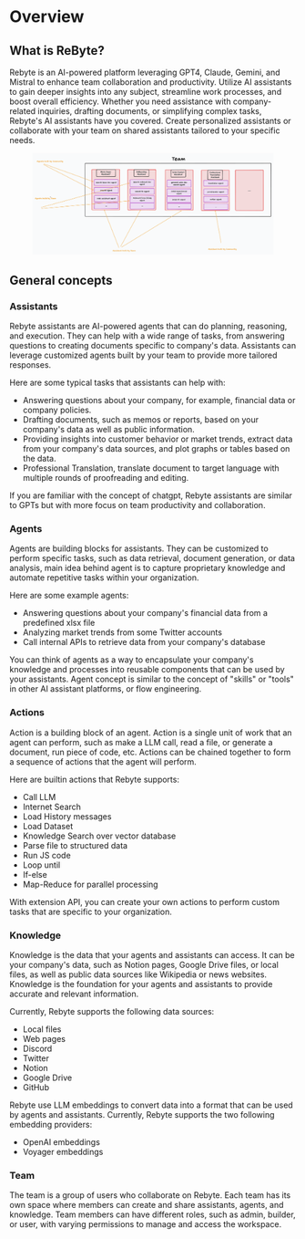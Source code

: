 # Overview

## What is ReByte?

Rebyte is an AI-powered platform leveraging GPT4, Claude, Gemini, and Mistral to enhance team collaboration and productivity. Utilize AI assistants to gain deeper insights into any subject, streamline work processes, and boost overall efficiency. Whether you need assistance with company-related inquiries, drafting documents, or simplifying complex tasks, Rebyte's AI assistants have you covered. Create personalized assistants or collaborate with your team on shared assistants tailored to your specific needs.



<figure><img src="../.gitbook/assets/image (5).png" alt=""><figcaption></figcaption></figure>

## General concepts

### Assistants

Rebyte assistants are AI-powered agents that can do planning, reasoning, and execution. They can help with a wide range of tasks, from answering questions to creating documents specific to company's data. Assistants can leverage customized agents built by your team to provide more tailored responses.

Here are some typical tasks that assistants can help with:

* Answering questions about your company, for example, financial data or company policies.
* Drafting documents, such as memos or reports, based on your company's data as well as public information.
* Providing insights into customer behavior or market trends, extract data from your company's data sources, and plot graphs or tables based on the data.
* Professional Translation, translate document to target language with multiple rounds of proofreading and editing.

If you are familiar with the concept of chatgpt, Rebyte assistants are similar to GPTs but with more focus on team productivity and collaboration.

### Agents

Agents are building blocks for assistants. They can be customized to perform specific tasks, such as data retrieval, document generation, or data analysis, main idea behind agent is to capture proprietary knowledge and automate repetitive tasks within your organization.

Here are some example agents:

* Answering questions about your company's financial data from a predefined xlsx file
* Analyzing market trends from some Twitter accounts
* Call internal APIs to retrieve data from your company's database

You can think of agents as a way to encapsulate your company's knowledge and processes into reusable components that can be used by your assistants. Agent concept is similar to the concept of "skills" or "tools" in other AI assistant platforms, or flow engineering.

### Actions

Action is a building block of an agent. Action is a single unit of work that an agent can perform, such as make a LLM call, read a file, or generate a document, run piece of code, etc. Actions can be chained together to form a sequence of actions that the agent will perform.

Here are builtin actions that Rebyte supports:

* Call LLM
* Internet Search
* Load History messages
* Load Dataset
* Knowledge Search over vector database
* Parse file to structured data
* Run JS code
* Loop until
* If-else
* Map-Reduce for parallel processing

With extension API, you can create your own actions to perform custom tasks that are specific to your organization.

### Knowledge

Knowledge is the data that your agents and assistants can access. It can be your company's data, such as Notion pages, Google Drive files, or local files, as well as public data sources like Wikipedia or news websites. Knowledge is the foundation for your agents and assistants to provide accurate and relevant information.

Currently, Rebyte supports the following data sources:

* Local files
* Web pages
* Discord
* Twitter
* Notion
* Google Drive
* GitHub

Rebyte use LLM embeddings to convert data into a format that can be used by agents and assistants. Currently, Rebyte supports the two following embedding providers:

* OpenAI embeddings
* Voyager embeddings

### Team

The team is a group of users who collaborate on Rebyte. Each team has its own space where members can create and share assistants, agents, and knowledge. Team members can have different roles, such as admin, builder, or user, with varying permissions to manage and access the workspace.

